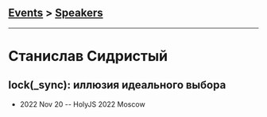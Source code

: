 ## [Events](../README.md) > [Speakers](../speakers.md)
---

# Станислав Сидристый

## lock(_sync): иллюзия идеального выбора
- 2022 Nov 20 -- HolyJS 2022 Moscow    
